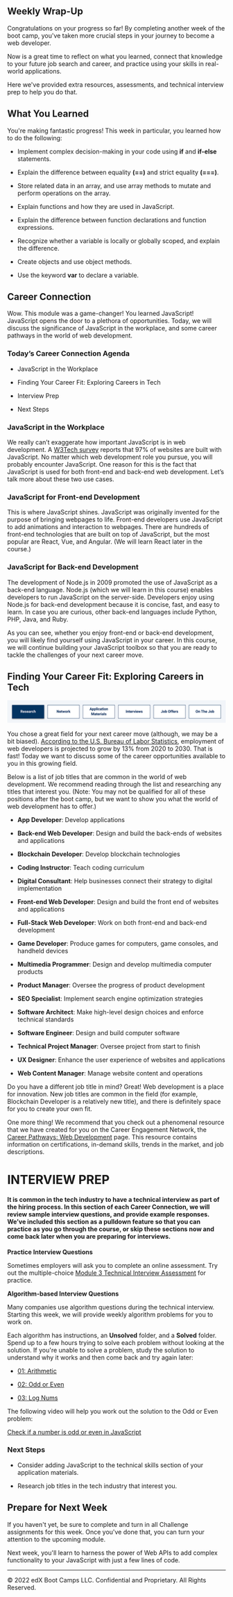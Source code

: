 ## Weekly Wrap-Up
Congratulations on your progress so far! By completing another week of the boot camp, you've taken more crucial steps in your journey to become a web developer.

Now is a great time to reflect on what you learned, connect that knowledge to your future job search and career, and practice using your skills in real-world applications.

Here we've provided extra resources, assessments, and technical interview prep to help you do that.

## What You Learned
You're making fantastic progress! This week in particular, you learned how to do the following:

* Implement complex decision-making in your code using **if** and **if-else** statements.

* Explain the difference between equality **(==)** and strict equality **(===)**.

* Store related data in an array, and use array methods to mutate and perform operations on the array.

* Explain functions and how they are used in JavaScript.

* Explain the difference between function declarations and function expressions.

* Recognize whether a variable is locally or globally scoped, and explain the difference.

* Create objects and use object methods.

* Use the keyword **var** to declare a variable.

## Career Connection
Wow. This module was a game-changer! You learned JavaScript! JavaScript opens the door to a plethora of opportunities. Today, we will discuss the significance of JavaScript in the workplace, and some career pathways in the world of web development.

### Today’s Career Connection Agenda

* JavaScript in the Workplace

* Finding Your Career Fit: Exploring Careers in Tech

* Interview Prep

* Next Steps

### JavaScript in the Workplace
We really can’t exaggerate how important JavaScript is in web development. A [W3Tech survey](https://w3techs.com/technologies/history_overview/client_side_language/all) reports that 97% of websites are built with JavaScript. No matter which web development role you pursue, you will probably encounter JavaScript. One reason for this is the fact that JavaScript is used for both front-end and back-end web development. Let’s talk more about these two use cases.

### JavaScript for Front-end Development
This is where JavaScript shines. JavaScript was originally invented for the purpose of bringing webpages to life. Front-end developers use JavaScript to add animations and interaction to webpages. There are hundreds of front-end technologies that are built on top of JavaScript, but the most popular are React, Vue, and Angular. (We will learn React later in the course.)

### JavaScript for Back-end Development
The development of Node.js in 2009 promoted the use of JavaScript as a back-end language. Node.js (which we will learn in this course) enables developers to run JavaScript on the server-side. Developers enjoy using Node.js for back-end development because it is concise, fast, and easy to learn. In case you are curious, other back-end languages include Python, PHP, Java, and Ruby.

As you can see, whether you enjoy front-end or back-end development, you will likely find yourself using JavaScript in your career. In this course, we will continue building your JavaScript toolbox so that you are ready to tackle the challenges of your next career move.

## Finding Your Career Fit: Exploring Careers in Tech
![](../../../images/coding-career-connection-research.png)

You chose a great field for your next career move (although, we may be a bit biased). [According to the U.S. Bureau of Labor Statistics](https://www.bls.gov/ooh/computer-and-information-technology/web-developers.htm), employment of web developers is projected to grow by 13% from 2020 to 2030. That is fast! Today we want to discuss some of the career opportunities available to you in this growing field.

Below is a list of job titles that are common in the world of web development. We recommend reading through the list and researching any titles that interest you. (Note: You may not be qualified for all of these positions after the boot camp, but we want to show you what the world of web development has to offer.)

* **App Developer**: Develop applications

* **Back-end Web Developer**: Design and build the back-ends of websites and applications

* **Blockchain Developer**: Develop blockchain technologies

* **Coding Instructor**: Teach coding curriculum

* **Digital Consultant**: Help businesses connect their strategy to digital implementation

* **Front-end Web Developer**: Design and build the front end of websites and applications

* **Full-Stack Web Developer**: Work on both front-end and back-end development

* **Game Developer**: Produce games for computers, game consoles, and handheld devices

* **Multimedia Programmer**: Design and develop multimedia computer products

* **Product Manager**: Oversee the progress of product development

* **SEO Specialist**: Implement search engine optimization strategies

* **Software Architect**: Make high-level design choices and enforce technical standards

* **Software Engineer**: Design and build computer software

* **Technical Project Manager**: Oversee project from start to finish

* **UX Designer**: Enhance the user experience of websites and applications

* **Web Content Manager**: Manage website content and operations

Do you have a different job title in mind? Great! Web development is a place for innovation. New job titles are common in the field (for example, Blockchain Developer is a relatively new title), and there is definitely space for you to create your own fit.

One more thing! We recommend that you check out a phenomenal resource that we have created for you on the Career Engagement Network, the [Career Pathways: Web Development](https://careernetwork.2u.com/career-pathways/web-development/) page. This resource contains information on certifications, in-demand skills, trends in the market, and job descriptions.

# INTERVIEW PREP
#### It is common in the tech industry to have a technical interview as part of the hiring process. In this section of each Career Connection, we will review sample interview questions, and provide example responses. We’ve included this section as a pulldown feature so that you can practice as you go through the course, or skip these sections now and come back later when you are preparing for interviews.

**Practice Interview Questions**

Sometimes employers will ask you to complete an online assessment. Try out the multiple-choice [Module 3 Technical Interview Assessment](https://forms.gle/WQNAEujgFBVm6kc796) for practice.

**Algorithm-based Interview Questions**

Many companies use algorithm questions during the technical interview. Starting this week, we will provide weekly algorithm problems for you to work on.

Each algorithm has instructions, an **Unsolved** folder, and a **Solved** folder. Spend up to a few hours trying to solve each problem without looking at the solution. If you're unable to solve a problem, study the solution to understand why it works and then come back and try again later:

* [01: Arithmetic](https://static.fullstack-bootcamp.com/algorithms/03-JavaScript/01-arithmetic.zip)

* [02: Odd or Even](https://static.fullstack-bootcamp.com/algorithms/03-JavaScript/02-odd-or-even.zip)

* [03: Log Nums](https://static.fullstack-bootcamp.com/algorithms/03-JavaScript/03-log-nums.zip)

The following video will help you work out the solution to the Odd or Even problem:

[Check if a number is odd or even in JavaScript](https://www.youtube.com/watch?v=DUrZi06SalI)

### Next Steps
* Consider adding JavaScript to the technical skills section of your application materials.

* Research job titles in the tech industry that interest you.

## Prepare for Next Week
If you haven't yet, be sure to complete and turn in all Challenge assignments for this week. Once you've done that, you can turn your attention to the upcoming module.

Next week, you'll learn to harness the power of Web APIs to add complex functionality to your JavaScript with just a few lines of code.

---
© 2022 edX Boot Camps LLC. Confidential and Proprietary. All Rights Reserved.
